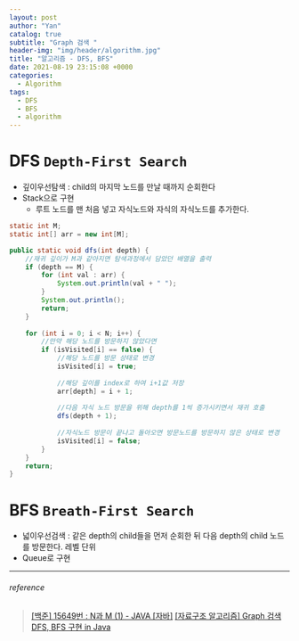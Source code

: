 ```yaml
---
layout: post
author: "Yan"
catalog: true
subtitle: "Graph 검색 "
header-img: "img/header/algorithm.jpg"
title: "알고리즘 - DFS, BFS"
date: 2021-08-19 23:15:08 +0000
categories:
  - Algorithm
tags:
  - DFS
  - BFS
  - algorithm
---
```


# DFS `Depth-First Search`

- 깊이우선탐색 : child의 마지막 노드를 만날 때까지 순회한다
- Stack으로 구현
    - 루트 노드를 맨 처음 넣고 자식노드와 자식의 자식노드를 추가한다.

```java
static int M;
static int[] arr = new int[M];

public static void dfs(int depth) {
    //재귀 깊이가 M과 같아지면 탐색과정에서 담았던 배열을 출력
    if (depth == M) {
        for (int val : arr) {
            System.out.println(val + " ");
        }
        System.out.println();
        return;
    }
        
    for (int i = 0; i < N; i++) {
        //만약 해당 노드를 방문하지 않았다면
        if (isVisited[i] == false) {
            //해당 노드를 방문 상태로 변경
            isVisited[i] = true;
                
            //해당 깊이를 index로 하여 i+1값 저장
            arr[depth] = i + 1;
                
            //다음 자식 노드 방문을 위해 depth를 1씩 증가시키면서 재귀 호출
            dfs(depth + 1);
                
            //자식노드 방문이 끝나고 돌아오면 방문노드를 방문하지 않은 상태로 변경
            isVisited[i] = false;
        }
    }
    return;
}
```

# BFS `Breath-First Search`

- 넓이우선검색 : 같은 depth의 child들을 먼저 순회한 뒤 다음 depth의 child 노드를 방문한다. 레벨 단위
- Queue로 구현

---
###### reference 
> [[백준] 15649번 : N과 M (1) - JAVA [자바]](https://st-lab.tistory.com/114#%EC%95%8C%EA%B3%A0%EB%A6%AC%EC%A6%98)
> [[자료구조 알고리즘] Graph 검색 DFS, BFS 구현 in Java](https://youtu.be/_hxFgg7TLZQ)
